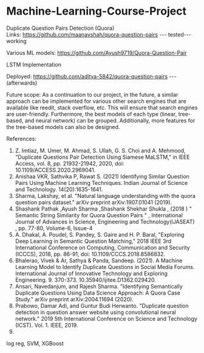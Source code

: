 # Machine-Learning-Course-Project

Duplicate Question Pairs Detection  (Quora)<br/>
Links:
https://github.com/maanavshah/quora-question-pairs   --- tested---working

Various ML models: https://github.com/Ayush9719/Quora-Question-Pair

LSTM Implementation

Deployed:
https://github.com/aditya-5842/quora-question-pairs  --- (afterwards)

Future scope:
As a continuation to our project, in the future, a similar approach can be implemented for various other search engines that are
available like reedit, stack overflow, etc. This will ensure that search engines are user-friendly. Furthermore, the best models of
each type (linear, tree-based, and neural network) can be grouped. Additionally, more features for the tree-based models can
also be designed.

References:
1. Z. Imtiaz, M. Umer, M. Ahmad, S. Ullah, G. S. Choi and A. Mehmood, "Duplicate Questions Pair Detection Using Siamese MaLSTM," in IEEE Access, vol. 8, pp. 21932-21942, 2020, doi: 10.1109/ACCESS.2020.2969041.
2. Anishaa VKR, Sathvika P, Rawat S. (2021) Identifying Similar Question Pairs Using Machine Learning Techniques. Indian Journal of Science and Technology. 14(20):1635-1641. 
3. Sharma, Lakshay, et al. "Natural language understanding with the quora question pairs dataset." arXiv preprint arXiv:1907.01041 (2019).
4. Shashank Pathak ,Ayush Sharma ,Shashank Shekhar Shukla , (2018 ) " Semantic String Similarity for Quora Question Pairs " , International Journal of Advances in Science, Engineering and Technology(IJASEAT) , pp. 77-80, Volume-6, Issue-4
5. A. Dhakal, A. Poudel, S. Pandey, S. Gaire and H. P. Baral, "Exploring Deep Learning in Semantic Question Matching," 2018 IEEE 3rd International Conference on Computing, Communication and Security (ICCCS), 2018, pp. 86-91, doi: 10.1109/CCCS.2018.8586832.
6. Bhalerao, Vivek & Ar, Sathya & Panda, Sandeep. (2021). A Machine Learning Model to Identify Duplicate Questions in Social Media Forums. International Journal of Innovative Technology and Exploring Engineering. 9. 370-373. 10.35940/ijitee.D1362.029420. 
7. Ansari, Navedanjum, and Rajesh Sharma. "Identifying Semantically Duplicate Questions Using Data Science Approach: A Quora Case Study." arXiv preprint arXiv:2004.11694 (2020).
8. Prabowo, Damar Adi, and Guntur Budi Herwanto. "Duplicate question detection in question answer website using convolutional neural network." 2019 5th International Conference on Science and Technology (ICST). Vol. 1. IEEE, 2019.
9. 




log reg, SVM, XGBoost
